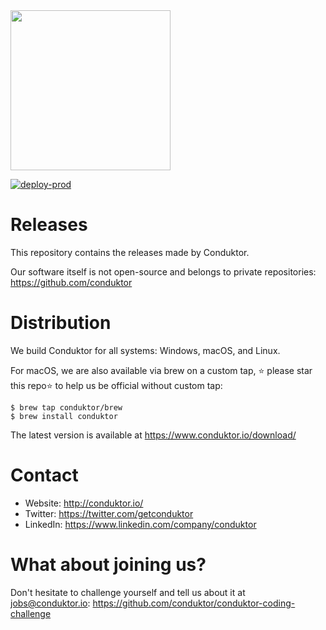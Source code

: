<img src="https://www.conduktor.io/svgs/logo/black.svg" width="256">

[![deploy-prod](https://github.com/conduktor/builds/actions/workflows/build.yml/badge.svg)](https://github.com/conduktor/builds/actions/workflows/build.yml)

# Releases

This repository contains the releases made by Conduktor.

Our software itself is not open-source and belongs to private repositories: https://github.com/conduktor

# Distribution

We build Conduktor for all systems: Windows, macOS, and Linux.

For macOS, we are also available via brew on a custom tap, ⭐️ please star this repo⭐️  to help us be official without custom tap:

```
$ brew tap conduktor/brew
$ brew install conduktor
```


The latest version is available at https://www.conduktor.io/download/


# Contact

- Website: http://conduktor.io/
- Twitter: https://twitter.com/getconduktor
- LinkedIn: https://www.linkedin.com/company/conduktor

# What about joining us?

Don't hesitate to challenge yourself and tell us about it at jobs@conduktor.io: https://github.com/conduktor/conduktor-coding-challenge

